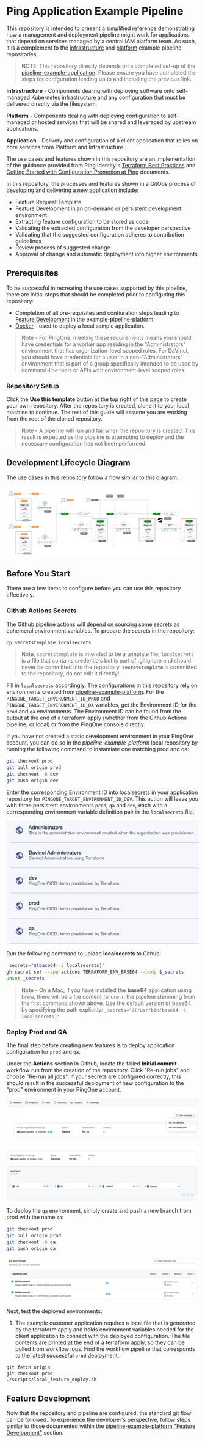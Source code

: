 # Ping Application Example Pipeline 

This repository is intended to present a simplified reference demonstrating how a management and deployment pipeline might work for applications that depend on services managed by a central IAM platform team. As such, it is a complement to the [infrastructure](https://github.com/pingidentity/pipeline-example-infrastructure) and [platform](https://github.com/pingidentity/pipeline-example-platform) example pipeline repositories.

> NOTE: This repository directly depends on a completed set-up of the [pipeline-example-application](https://github.com/pingidentity/pipeline-example-platform?tab=readme-ov-file#deploy-prod-and-qa). Please ensure you have completed the steps for confguration leading up to and including the previous link.

**Infrastructure** - Components dealing with deploying software onto self-managed Kubernetes infrastructure and any configuration that must be delivered directly via the filesystem.

**Platform** - Components dealing with deploying configuration to self-managed or hosted services that will be shared and leveraged by upstream applications.

**Application** - Delivery and configuration of a client application that relies on core services from Platform and Infrastructure.

The use cases and features shown in this repository are an implementation of the guidance provided from Ping Identity's [Terraform Best Practices](https://terraform.pingidentity.com/best-practices/) and [Getting Started with Configuration Promotion at Ping](https://terraform.pingidentity.com/getting-started/configuration-promotion/) documents.

In this repository, the processes and features shown in a GitOps process of developing and delivering a new application include:

- Feature Request Template
- Feature Development in an on-demand or persistent development environment
- Extracting feature configuration to be stored as code
- Validating the extracted configuration from the developer perspective
- Validating that the suggested configuration adheres to contribution guidelines
- Review process of suggested change
- Approval of change and automatic deployment into higher environments

## Prerequisites

To be successful in recreating the use cases supported by this pipeline, there are initial steps that should be completed prior to configuring this repository:

- Completion of all pre-requisites and confiuration steps leading to [Feature Development](https://github.com/pingidentity/pipeline-example-platform?tab=readme-ov-file#feature-development) in the example-pipeline-platform.
- [Docker](https://docs.docker.com/engine/install/) - used to deploy a local sample application.

<!-- TODO - Review Required Permissions-->
> Note - For PingOne, meeting these requirements means you should have credentials for a worker app residing in the "Administrators" environment that has organization-level scoped roles. For DaVinci, you should have credentials for a user in a non-"Administrators" environment that is part of a group specifically intended to be used by command-line tools or APIs with environment-level scoped roles.

### Repository Setup

Click the **Use this template** button at the top right of this page to create your own repository.  After the repository is created, clone it to your local machine to continue.  The rest of this guide will assume you are working from the root of the cloned repository.

> Note - A pipeline will run and fail when the repository is created. This result is expected as the pipeline is attempting to deploy and the necessary configuration has not been performed.

## Development Lifecycle Diagram

The use cases in this repository follow a flow similar to this diagram:

![SDLC flow](./img/generic-pipeline.png "Development Flow")

## Before You Start

There are a few items to configure before you can use this repository effectively.

### Github Actions Secrets

The Github pipeline actions will depend on sourcing some secrets as ephemeral environment variables. To prepare the secrets in the repository:

```bash
cp secretstemplate localsecrets
```

> Note, `secretstemplate` is intended to be a template file, `localsecrets` is a file that contains credentials but is part of .gitignore and should never be committed into the repository. **`secretstemplate`** is committed to the repository, do not edit it directly!

Fill in `localsecrets` accordingly. The configurations in this repository rely on environments created from [pipeline-example-platform](https://github.com/pingidentity/pipeline-example-platform). For the `PINGONE_TARGET_ENVIRONMENT_ID_PROD` and `PINGONE_TARGET_ENVIRONMENT_ID_QA` variables, get the Environment ID for the `prod` and `qa` environments. The Environment ID can be found from the output at the end of a terraform apply (whether from the Github Actions pipeline, or local) or from the PingOne console directly.

If you have not created a static development environment in your PingOne account, you can do so in the *pipeline-example-platform* local repository by running the following command to instantiate one matching prod and qa:

```bash
git checkout prod
git pull origin prod
git checkout -b dev
git push origin dev
```

Enter the corresponding Environment ID into localsecrets in your application repository for `PINGONE_TARGET_ENVIRONMENT_ID_DEV`. This action will leave you with three persistent environments `prod`, `qa` and `dev`, each with a corresponding environment variable definition pair in the `localsecrets` file.

![PingOne Environments](./img/pingOneEnvs.png "PingOne Environments")

Run the following command to upload **localsecrets** to Github:

```bash
_secrets="$(base64 -i localsecrets)"
gh secret set --app actions TERRAFORM_ENV_BASE64 --body $_secrets
unset _secrets
```

> Note - On a Mac, if you have installed the **base64** application using brew, there will be a file content failure in the pipeline stemming from the first command shown above.  Use the default version of base64 by specifying the path explicitly: `_secrets="$(/usr/bin/base64 -i localsecrets)"`

### Deploy Prod and QA

The final step before creating new features is to deploy application configuration for `prod` and `qa`.

Under the **Actions** section in Github, locate the failed **Initial commit** workflow run from the creation of the repository.  Click "Re-run jobs" and choose "Re-run all jobs". If your secrets are configured correctly, this should result in the successful deployment of new configuration to the "prod" environment in your PingOne account.

![re-run all jobs](./img/rerunalljobs.png "Re-run All Jobs")

![Prod deployed](./img/proddeployed.png "Prod Deployed")

To deploy the `qa` environment, simply create and push a new branch from prod with the name `qa`:

```bash
git checkout prod
git pull origin prod
git checkout -b qa
git push origin qa
```

![QA deployed](./img/qadeployed.png "QA Deployed")

Next, test the deployed environments:

1. The example customer application requires a local file that is generated by the terraform apply and holds environment variables needed for the client application to connect with the deployed configuration. The file contents are printed at the end of a terraform apply, so they can be pulled from workflow logs. Find the workflow pipeline that corresponds to the latest successful `prod` deployment, 

```
git fetch origin
git checkout prod
./scripts/local_feature_deploy.sh
```

## Feature Development

Now that the repository and pipeline are configured, the standard git flow can be followed. To experience the developer's perspective, follow steps similar to those documented within the [pipeline-example-platform "Feature Development"](https://github.com/pingidentity/pipeline-example-platform/tree/prod?tab=readme-ov-file#feature-development) section.
